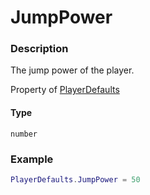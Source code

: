 # JumpPower

### Description

The jump power of the player.

Property of [PlayerDefaults](/classes/PlayerDefaults/)

#### Type

`number`

### Example

```lua
PlayerDefaults.JumpPower = 50
```
